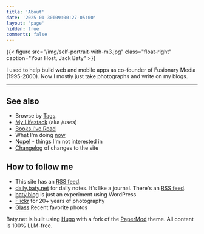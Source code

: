```yaml
---
title: 'About'
date: '2025-01-30T09:00:27-05:00'
layout: 'page'
hidden: true
comments: false
---
```


{{< figure src="/img/self-portrait-with-m3.jpg" class="float-right" caption="Your Host, Jack Baty" >}}

I used to help build web and mobile apps as co-founder of Fusionary Media (1995-2000). Now I mostly just take photographs and write on my blogs.

* * *

## See also

- Browse by [Tags](/tags).
- [My Lifestack](/lifestack) (aka /uses)
- [Books I've Read](https://jackbaty.com/books)
- What I'm doing [now](/now)
- [Nope!](/nope) - things I'm not interested in
- [Changelog](/changelog) of changes to the site

## How to follow me

- This site has an [RSS feed](https://baty.net/index.xml).
- [daily.baty.net](https://daily.baty.net) for daily notes. It's like a journal. There's an [RSS feed](https://daily.baty.net/feed).
- [baty.blog](https://baty.blog) is just an experiment using WordPress
- [Flickr](https://flickr.com/photos/jbaty) for 20+ years of photography
- [Glass](https://glass.photo/jbaty) Recent favorite photos

Baty.net is built using [Hugo](https://getkirby.com/) with a fork of the [PaperMod](https://github.com/adityatelange/hugo-PaperMod) theme. All content is 100% LLM-free.
